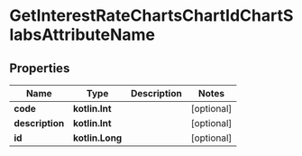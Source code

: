 
# GetInterestRateChartsChartIdChartSlabsAttributeName

## Properties
| Name | Type | Description | Notes |
| ------------ | ------------- | ------------- | ------------- |
| **code** | **kotlin.Int** |  |  [optional] |
| **description** | **kotlin.Int** |  |  [optional] |
| **id** | **kotlin.Long** |  |  [optional] |




